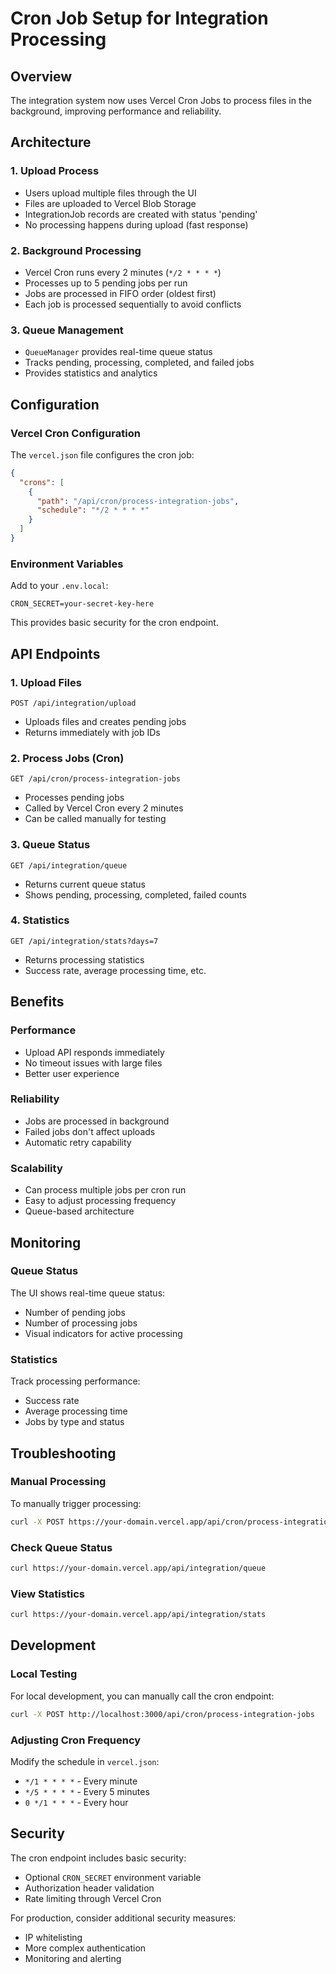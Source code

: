 # Cron Job Setup for Integration Processing

## Overview

The integration system now uses Vercel Cron Jobs to process files in the background, improving performance and reliability.

## Architecture

### 1. Upload Process
- Users upload multiple files through the UI
- Files are uploaded to Vercel Blob Storage
- IntegrationJob records are created with status 'pending'
- No processing happens during upload (fast response)

### 2. Background Processing
- Vercel Cron runs every 2 minutes (`*/2 * * * *`)
- Processes up to 5 pending jobs per run
- Jobs are processed in FIFO order (oldest first)
- Each job is processed sequentially to avoid conflicts

### 3. Queue Management
- `QueueManager` provides real-time queue status
- Tracks pending, processing, completed, and failed jobs
- Provides statistics and analytics

## Configuration

### Vercel Cron Configuration
The `vercel.json` file configures the cron job:

```json
{
  "crons": [
    {
      "path": "/api/cron/process-integration-jobs",
      "schedule": "*/2 * * * *"
    }
  ]
}
```

### Environment Variables
Add to your `.env.local`:

```env
CRON_SECRET=your-secret-key-here
```

This provides basic security for the cron endpoint.

## API Endpoints

### 1. Upload Files
```
POST /api/integration/upload
```
- Uploads files and creates pending jobs
- Returns immediately with job IDs

### 2. Process Jobs (Cron)
```
GET /api/cron/process-integration-jobs
```
- Processes pending jobs
- Called by Vercel Cron every 2 minutes
- Can be called manually for testing

### 3. Queue Status
```
GET /api/integration/queue
```
- Returns current queue status
- Shows pending, processing, completed, failed counts

### 4. Statistics
```
GET /api/integration/stats?days=7
```
- Returns processing statistics
- Success rate, average processing time, etc.

## Benefits

### Performance
- Upload API responds immediately
- No timeout issues with large files
- Better user experience

### Reliability
- Jobs are processed in background
- Failed jobs don't affect uploads
- Automatic retry capability

### Scalability
- Can process multiple jobs per cron run
- Easy to adjust processing frequency
- Queue-based architecture

## Monitoring

### Queue Status
The UI shows real-time queue status:
- Number of pending jobs
- Number of processing jobs
- Visual indicators for active processing

### Statistics
Track processing performance:
- Success rate
- Average processing time
- Jobs by type and status

## Troubleshooting

### Manual Processing
To manually trigger processing:
```bash
curl -X POST https://your-domain.vercel.app/api/cron/process-integration-jobs
```

### Check Queue Status
```bash
curl https://your-domain.vercel.app/api/integration/queue
```

### View Statistics
```bash
curl https://your-domain.vercel.app/api/integration/stats
```

## Development

### Local Testing
For local development, you can manually call the cron endpoint:
```bash
curl -X POST http://localhost:3000/api/cron/process-integration-jobs
```

### Adjusting Cron Frequency
Modify the schedule in `vercel.json`:
- `*/1 * * * *` - Every minute
- `*/5 * * * *` - Every 5 minutes
- `0 */1 * * *` - Every hour

## Security

The cron endpoint includes basic security:
- Optional `CRON_SECRET` environment variable
- Authorization header validation
- Rate limiting through Vercel Cron

For production, consider additional security measures:
- IP whitelisting
- More complex authentication
- Monitoring and alerting
